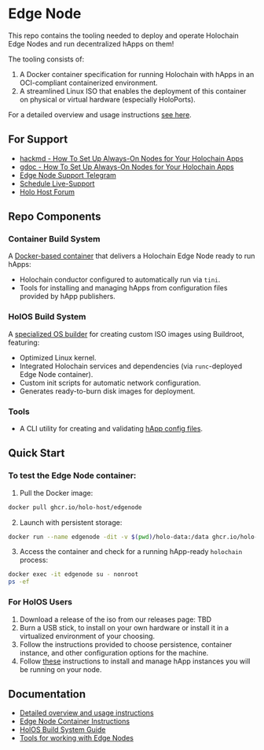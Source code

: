 # Edge Node

This repo contains the tooling needed to deploy and operate Holochain Edge Nodes and run decentralized hApps on them!

The tooling consists of:

1. A Docker container specification for running Holochain with hApps in an OCI-compliant containerized environment.
2. A streamlined Linux ISO that enables the deployment of this container on physical or virtual hardware (especially HoloPorts).

For a detailed overview and usage instructions [see here](/USAGE.md).

## For Support

- [hackmd - How To Set Up Always-On Nodes for Your Holochain Apps](https://hackmd.io/BIgfIdV3Q3uuCsSpazsRig)
- [gdoc - How To Set Up Always-On Nodes for Your Holochain Apps](https://docs.google.com/document/d/1f3_5Ddff50pFIuzRJAmqGwT9nE873TKQC182LKyJJ4k/edit?tab=t.0#heading=h.ik0z3qmvpegt)
- [Edge Node Support Telegram](https://t.me/+8JV9ibBHBDpmOTg0)
- [Schedule Live-Support](https://calendly.com/rob-lyon-holo/30min)
- [Holo Host Forum](https://forum.holo.host/)

## Repo Components

### Container Build System

A [Docker-based container](docker/README.md) that delivers a Holochain Edge Node ready to run hApps:

- Holochain conductor configured to automatically run via `tini`.
- Tools for installing and managing hApps from configuration files provided by hApp publishers.

### HolOS Build System

A [specialized OS builder](holos/README.md) for creating custom ISO images using Buildroot, featuring:

- Optimized Linux kernel.
- Integrated Holochain services and dependencies (via `runc`-deployed Edge Node container).
- Custom init scripts for automatic network configuration.
- Generates ready-to-burn disk images for deployment.

### Tools

- A CLI utility for creating and validating [hApp config files](tools/happ_config_file/README.md).

## Quick Start

### To test the Edge Node container:

1. Pull the Docker image:

```sh
docker pull ghcr.io/holo-host/edgenode
```

2. Launch with persistent storage:

```sh
docker run --name edgenode -dit -v $(pwd)/holo-data:/data ghcr.io/holo-host/edgenode
```

3. Access the container and check for a running hApp-ready `holochain` process:

```sh
docker exec -it edgenode su - nonroot
ps -ef
```

### For HolOS Users

1. Download a release of the iso from our releases page: TBD
2. Burn a USB stick, to install on your own hardware or install it in a virtualized environment of your choosing.
3. Follow the instructions provided to choose persistence, container instance, and other configuration options for the machine.
4. Follow [these](TBD) instructions to install and manage hApp instances you will be running on your node.

## Documentation

- [Detailed overview and usage instructions](/USAGE.md)
- [Edge Node Container Instructions](docker/README.md)
- [HolOS Build System Guide](holos/README.md)
- [Tools for working with Edge Nodes](tools/README.md)